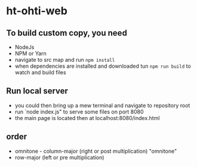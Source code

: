 # ht-ohti-web

## To build custom copy, you need

- NodeJs
- NPM or Yarn
- navigate to src map and run `npm install`
- when dependencies are installed and downloaded tun `npm run build` to watch and build files

## Run local server

- you could then bring up a mew terminal and navigate to repository root
- run `node index.js" to serve some files on port 8080
- the main page is located then at localhost:8080/index.html

## order

- omnitone - column-major (right or post multiplication) "omnitone"
- row-major (left or pre multiplication)
